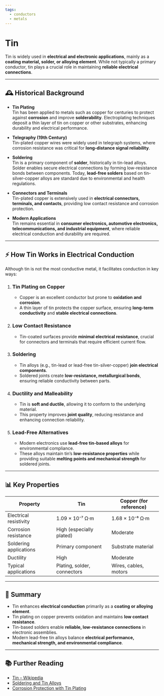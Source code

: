 ```yaml
---
tags:
  - conductors
  - metals
---
```


# Tin

Tin is widely used in **electrical and electronic applications**, mainly as a **coating material, solder, or alloying element**. While not typically a primary conductor, tin plays a crucial role in maintaining **reliable electrical connections**.

---

## 🕰️ Historical Background

- **Tin Plating**  
  Tin has been applied to metals such as copper for centuries to protect against **corrosion** and improve **solderability**. Electroplating techniques deposit a thin layer of tin on copper or other substrates, enhancing durability and electrical performance.

- **Telegraphy (19th Century)**  
  Tin-plated copper wires were widely used in telegraph systems, where corrosion resistance was critical for **long-distance signal reliability**.

- **Soldering**  
  Tin is a primary component of **solder**, historically in tin-lead alloys. Solder enables secure electrical connections by forming low-resistance bonds between components. Today, **lead-free solders** based on tin-silver-copper alloys are standard due to environmental and health regulations.

- **Connectors and Terminals**  
  Tin-plated copper is extensively used in **electrical connectors, terminals, and contacts**, providing low contact resistance and corrosion protection.

- **Modern Applications**  
  Tin remains essential in **consumer electronics, automotive electronics, telecommunications, and industrial equipment**, where reliable electrical conduction and durability are required.

---

## ⚡ How Tin Works in Electrical Conduction

Although tin is not the most conductive metal, it facilitates conduction in key ways:

1. ### **Tin Plating on Copper**
   - Copper is an excellent conductor but prone to **oxidation and corrosion**.  
   - A thin layer of tin protects the copper surface, ensuring **long-term conductivity** and **stable electrical connections**.

2. ### **Low Contact Resistance**
   - Tin-coated surfaces provide **minimal electrical resistance**, crucial for connectors and terminals that require efficient current flow.

3. ### **Soldering**
   - Tin alloys (e.g., tin-lead or lead-free tin-silver-copper) **join electrical components**.  
   - Soldered joints create **low-resistance, metallurgical bonds**, ensuring reliable conductivity between parts.

4. ### **Ductility and Malleability**
   - Tin is **soft and ductile**, allowing it to conform to the underlying material.  
   - This property improves **joint quality**, reducing resistance and enhancing connection reliability.

5. ### **Lead-Free Alternatives**
   - Modern electronics use **lead-free tin-based alloys** for environmental compliance.  
   - These alloys maintain tin’s **low-resistance properties** while providing suitable **melting points and mechanical strength** for soldered joints.

---

## 📊 Key Properties

| Property                  | Tin                          | Copper (for reference)     |
|----------------------------|-----------------------------|----------------------------|
| Electrical resistivity     | 1.09 × 10⁻⁷ Ω·m             | 1.68 × 10⁻⁸ Ω·m           |
| Corrosion resistance       | High (especially plated)     | Moderate                  |
| Soldering applications     | Primary component           | Substrate material        |
| Ductility                  | High                        | Moderate                  |
| Typical applications       | Plating, solder, connectors | Wires, cables, motors     |

---

## 📝 Summary

- Tin enhances **electrical conduction** primarily as a **coating or alloying element**.  
- Tin plating on copper prevents oxidation and maintains **low contact resistance**.  
- Tin-based solders enable **reliable, low-resistance connections** in electronic assemblies.  
- Modern lead-free tin alloys balance **electrical performance, mechanical strength, and environmental compliance**.

---

## 📚 Further Reading

- [Tin – Wikipedia](https://en.wikipedia.org/wiki/Tin)  
- [Soldering and Tin Alloys](https://www.azonano.com/article.aspx?ArticleID=5300)  
- [Corrosion Protection with Tin Plating](https://www.plating.com/tin-plating/)  
